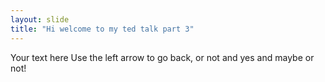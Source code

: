```yaml
---
layout: slide
title: "Hi welcome to my ted talk part 3"
---
```

Your text here
Use the left arrow to go back, or not and yes and maybe or not!
